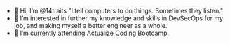 - 👋 Hi, I’m @14traits "I tell computers to do things. Sometimes they listen."
- 👀 I’m interested in further my knowledge and skills in DevSecOps for my job, and making myself a better engineer as a whole.
- 🌱 I’m currently attending Actualize Coding Bootcamp.
<!---
- 💞️ I’m looking to collaborate on ...
- 📫 How to reach me ...
🌱 I’m currently learning GoLang.
--->

<!---
14traits/14traits is a ✨ special ✨ repository because its `README.md` (this file) appears on your GitHub profile.
You can click the Preview link to take a look at your changes.
--->
